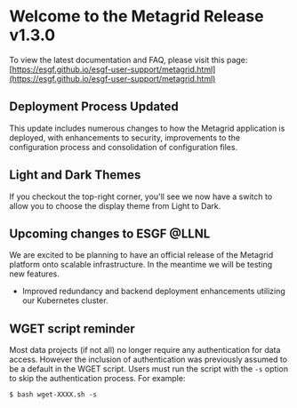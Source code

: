 # Welcome to the Metagrid Release v1.3.0

To view the latest documentation and FAQ, please visit this page:
[https://esgf.github.io/esgf-user-support/metagrid.html](https://esgf.github.io/esgf-user-support/metagrid.html)

## Deployment Process Updated

This update includes numerous changes to how the Metagrid application is deployed, with enhancements to security, improvements to the configuration process and consolidation of configuration files.

## Light and Dark Themes

If you checkout the top-right corner, you'll see we now have a switch to allow you to choose the display theme from Light to Dark.

## Upcoming changes to ESGF @LLNL

We are excited to be planning to have an official release of the Metagrid platform onto scalable infrastructure. In the meantime we will be testing new features.

- Improved redundancy and backend deployment enhancements utilizing our Kubernetes cluster.

## WGET script reminder

Most data projects (if not all) no longer require any authentication for data access. However the inclusion of authentication was previously assumed to be a default in the WGET script. Users must run the script with the `-s` option to skip the authentication process. For example:

```
$ bash wget-XXXX.sh -s
```

